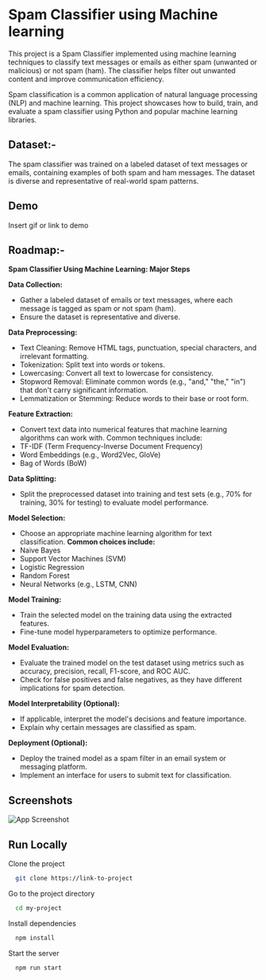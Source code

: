 
# Spam Classifier using Machine learning

This project is a Spam Classifier implemented using machine learning techniques to classify text messages or emails as either spam (unwanted or malicious) or not spam (ham). The classifier helps filter out unwanted content and improve communication efficiency.

Spam classification is a common application of natural language processing (NLP) and machine learning. This project showcases how to build, train, and evaluate a spam classifier using Python and popular machine learning libraries.


## Dataset:-

The spam classifier was trained on a labeled dataset of text messages or emails, containing examples of both spam and ham messages. The dataset is diverse and representative of real-world spam patterns.


## Demo

Insert gif or link to demo



## Roadmap:-

**Spam Classifier Using Machine Learning: Major Steps**

**Data Collection:**

- Gather a labeled dataset of emails or text messages, where each message is tagged as spam or not spam (ham).
- Ensure the dataset is representative and diverse.

**Data Preprocessing:**

- Text Cleaning: Remove HTML tags, punctuation, special characters, and irrelevant formatting.
- Tokenization: Split text into words or tokens.
- Lowercasing: Convert all text to lowercase for consistency.
- Stopword Removal: Eliminate common words (e.g., "and," "the," "in") that don't carry significant information.
- Lemmatization or Stemming: Reduce words to their base or root form.

**Feature Extraction:**

- Convert text data into numerical features that machine learning algorithms can work with. Common techniques include:
- TF-IDF (Term Frequency-Inverse Document Frequency)
- Word Embeddings (e.g., Word2Vec, GloVe)
- Bag of Words (BoW)

**Data Splitting:**

- Split the preprocessed dataset into training and test sets (e.g., 70% for training, 30% for testing) to evaluate model performance.

**Model Selection:**

- Choose an appropriate machine learning algorithm for text classification. 
**Common choices include:**
- Naive Bayes
- Support Vector Machines (SVM)
- Logistic Regression
- Random Forest
- Neural Networks (e.g., LSTM, CNN)

**Model Training:**

- Train the selected model on the training data using the extracted features.
- Fine-tune model hyperparameters to optimize performance.

**Model Evaluation:**

- Evaluate the trained model on the test dataset using metrics such as accuracy, precision, recall, F1-score, and ROC AUC.
- Check for false positives and false negatives, as they have different implications for spam detection.

**Model Interpretability (Optional):**

- If applicable, interpret the model's decisions and feature importance.
- Explain why certain messages are classified as spam.

**Deployment (Optional):**

- Deploy the trained model as a spam filter in an email system or messaging platform.
- Implement an interface for users to submit text for classification.



## Screenshots

![App Screenshot](https://via.placeholder.com/468x300?text=App+Screenshot+Here)


## Run Locally

Clone the project

```bash
  git clone https://link-to-project
```

Go to the project directory

```bash
  cd my-project
```

Install dependencies

```bash
  npm install
```

Start the server

```bash
  npm run start
```

